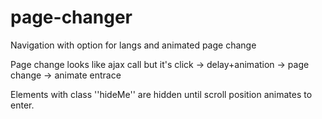 # page-changer

Navigation with option for langs and animated page change

Page change looks like ajax call but it's click -> delay+animation -> page change -> animate entrace

Elements with class ''hideMe'' are hidden until scroll position animates to enter.

